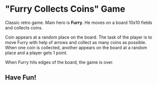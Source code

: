 # "Furry Collects Coins" Game

Classic retro game. Main hero is **Furry**. He moves on a board 10x10 fields and collects coins.

Coin appears at a random place on the board. The task of the player is to move Furry with help of arrows and collect as many coins as possible. When one coin is collected, another appears on the board at a random place and a player gets 1 point.

When Furry hits edges of the board, the game is over.

## Have Fun!
